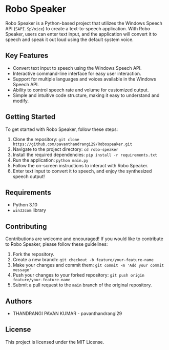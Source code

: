 # Robo Speaker

Robo Speaker is a Python-based project that utilizes the Windows Speech API (`SAPI.SpVoice`) to create a text-to-speech application. With Robo Speaker, users can enter text input, and the application will convert it to speech and speak it out loud using the default system voice.

## Key Features

- Convert text input to speech using the Windows Speech API.
- Interactive command-line interface for easy user interaction.
- Support for multiple languages and voices available in the Windows Speech API.
- Ability to control speech rate and volume for customized output.
- Simple and intuitive code structure, making it easy to understand and modify.

## Getting Started

To get started with Robo Speaker, follow these steps:

1. Clone the repository: `git clone https://github.com/pavanthandrangi29/Robospeaker.git`
2. Navigate to the project directory: `cd robo-speaker`
3. Install the required dependencies: `pip install -r requirements.txt`
4. Run the application: `python main.py`
5. Follow the on-screen instructions to interact with Robo Speaker.
6. Enter text input to convert it to speech, and enjoy the synthesized speech output!

## Requirements

- Python 3.10
- `win32com` library

## Contributing

Contributions are welcome and encouraged! If you would like to contribute to Robo Speaker, please follow these guidelines:

1. Fork the repository.
2. Create a new branch: `git checkout -b feature/your-feature-name`
3. Make your changes and commit them: `git commit -m 'Add your commit message'`
4. Push your changes to your forked repository: `git push origin feature/your-feature-name`
5. Submit a pull request to the `main` branch of the original repository.

## Authors

- THANDRANGI PAVAN KUMAR - pavanthandrangi29

## License

This project is licensed under the MIT License.

